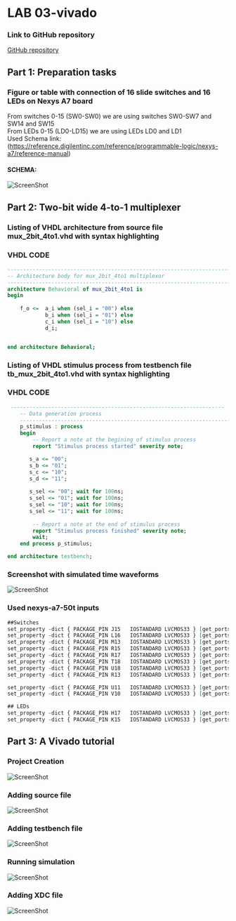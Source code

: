 # LAB 03-vivado


### Link to GitHub repository
[GitHub repository](https://github.com/amwellius/Digital-electronics-1)


## Part 1: Preparation tasks
### Figure or table with connection of 16 slide switches and 16 LEDs on Nexys A7 board
   From switches 0-15 (SW0-SW0) we are using switches SW0-SW7 and SW14 and SW15 <br/>
   From LEDs 0-15 (LD0-LD15) we are using LEDs LD0 and LD1 <br/>
   Used Schema link: <br/>
   (https://reference.digilentinc.com/reference/programmable-logic/nexys-a7/reference-manual) <br/>
#### SCHEMA: <br/>
![ScreenShot](images/part1_1.png)    


## Part 2: Two-bit wide 4-to-1 multiplexer
### Listing of VHDL architecture from source file mux_2bit_4to1.vhd with syntax highlighting
### VHDL CODE 
```vhdl
------------------------------------------------------------------------
-- Architecture body for mux_2bit_4to1 multiplexor
------------------------------------------------------------------------
architecture Behavioral of mux_2bit_4to1 is
begin
    
    f_o <=  a_i when (sel_i = "00") else 
            b_i when (sel_i = "01") else
            c_i when (sel_i = "10") else
            d_i;     


end architecture Behavioral;
```

### Listing of VHDL stimulus process from testbench file tb_mux_2bit_4to1.vhd with syntax highlighting
### VHDL CODE
```vhdl
 --------------------------------------------------------------------
    -- Data generation process
    --------------------------------------------------------------------
    p_stimulus : process
    begin
        -- Report a note at the begining of stimulus process
        report "Stimulus process started" severity note;

       s_a <= "00";
       s_b <= "01";
       s_c <= "10";
       s_d <= "11";
       
       s_sel <= "00"; wait for 100ns;
       s_sel <= "01"; wait for 100ns;
       s_sel <= "10"; wait for 100ns;
       s_sel <= "11"; wait for 100ns;
        
        -- Report a note at the end of stimulus process
        report "Stimulus process finished" severity note;
        wait;
    end process p_stimulus;

end architecture testbench;
```

### Screenshot with simulated time waveforms
![ScreenShot](images/part2_1.PNG)  

### Used nexys-a7-50t inputs
```vhdl
##Switches
set_property -dict { PACKAGE_PIN J15   IOSTANDARD LVCMOS33 } [get_ports { a_i[0] }]; #IO_L24N_T3_RS0_15 Sch=sw[0]
set_property -dict { PACKAGE_PIN L16   IOSTANDARD LVCMOS33 } [get_ports { a_i[1] }]; #IO_L3N_T0_DQS_EMCCLK_14 Sch=sw[1]
set_property -dict { PACKAGE_PIN M13   IOSTANDARD LVCMOS33 } [get_ports { b_i[0] }]; #IO_L6N_T0_D08_VREF_14 Sch=sw[2]
set_property -dict { PACKAGE_PIN R15   IOSTANDARD LVCMOS33 } [get_ports { b_i[1] }]; #IO_L13N_T2_MRCC_14 Sch=sw[3]
set_property -dict { PACKAGE_PIN R17   IOSTANDARD LVCMOS33 } [get_ports { c_i[0] }]; #IO_L12N_T1_MRCC_14 Sch=sw[4]
set_property -dict { PACKAGE_PIN T18   IOSTANDARD LVCMOS33 } [get_ports { c_i[1] }]; #IO_L7N_T1_D10_14 Sch=sw[5]
set_property -dict { PACKAGE_PIN U18   IOSTANDARD LVCMOS33 } [get_ports { d_i[0] }]; #IO_L17N_T2_A13_D29_14 Sch=sw[6]
set_property -dict { PACKAGE_PIN R13   IOSTANDARD LVCMOS33 } [get_ports { d_i[1] }]; #IO_L5N_T0_D07_14 Sch=sw[7]

set_property -dict { PACKAGE_PIN U11   IOSTANDARD LVCMOS33 } [get_ports { sel_i[0] }]; #IO_L19N_T3_A09_D25_VREF_14 Sch=sw[14]
set_property -dict { PACKAGE_PIN V10   IOSTANDARD LVCMOS33 } [get_ports { sel_i[1] }]; #IO_L21P_T3_DQS_14 Sch=sw[15]

## LEDs
set_property -dict { PACKAGE_PIN H17   IOSTANDARD LVCMOS33 } [get_ports { f_o[0] }]; #IO_L18P_T2_A24_15 Sch=led[0]
set_property -dict { PACKAGE_PIN K15   IOSTANDARD LVCMOS33 } [get_ports { f_o[1] }]; #IO_L24P_T3_RS1_15 Sch=led[1]
```

## Part 3: A Vivado tutorial
### Project Creation
![ScreenShot](images/part3_1.png)
### Adding source file
![ScreenShot](images/part2_1.PNG)
### Adding testbench file
![ScreenShot](images/part2_1.PNG)
### Running simulation
![ScreenShot](images/part2_1.PNG)
### Adding XDC file
![ScreenShot](images/part2_1.PNG)



